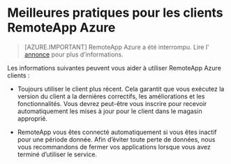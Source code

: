 
<properties
    pageTitle="Meilleures pratiques concernant les clients RemoteApp Azure | Microsoft Azure"
    description="Découvrez les meilleures pratiques pour l’aide des clients RemoteApp"
    services="remoteapp"
    documentationCenter=""
    authors="lizap"
    manager="mbaldwin" />

<tags
    ms.service="remoteapp"
    ms.workload="compute"
    ms.tgt_pltfrm="na"
    ms.devlang="na"
    ms.topic="article"
    ms.date="08/15/2016"
    ms.author="elizapo" />



# <a name="best-practices-for-azure-remoteapp-clients"></a>Meilleures pratiques pour les clients RemoteApp Azure

> [AZURE.IMPORTANT]
> RemoteApp Azure a été interrompu. Lire l' [annonce](https://go.microsoft.com/fwlink/?linkid=821148) pour plus d’informations.

Les informations suivantes peuvent vous aider à utiliser RemoteApp Azure clients :

- Toujours utiliser le client plus récent. Cela garantit que vous exécutez la version du client a la dernières correctifs, les améliorations et les fonctionnalités. Vous devrez peut-être vous inscrire pour recevoir automatiquement les mises à jour pour le client dans le magasin approprié.

- RemoteApp vous êtes connecté automatiquement si vous êtes inactif pour une période donnée. Afin d’éviter toute perte de données, nous vous recommandons de fermer vos applications lorsque vous avez terminé d’utiliser le service.

